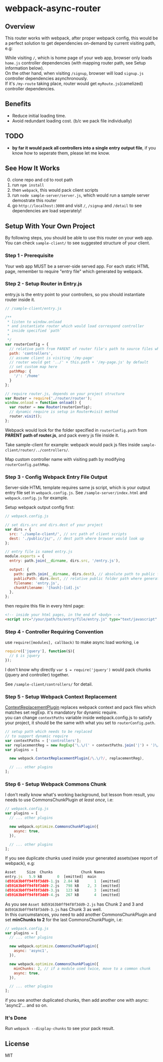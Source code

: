 # webpack-async-router

## Overview
This router works with webpack, after proper webpack config, this would be a perfect solution to get dependencies on-demand by current visiting path, e.g:

While visiting `/`, which is home page of your web app, browser only loads `home.js` controller dependencies (with mapping router path, see Setup information below).  
On the other hand, when visiting `/signup`, browser will load `signup.js` controller dependencies asynchronously.  
If it's `/my-route` taking place, router would get `myRoute.js`(camelized) controller dependencies.

## Benefits
- Reduce initial loading time.
- Avoid redundant loading cost. (b/c we pack file individually)

## TODO
- **by far it would pack all controllers into a single entry output file**, if you know how to seperate them, please let me know.

## See How It Works
0. clone repo and cd to root path
1. run `npm install`
2. then `webpack`, this would pack client scripts
3. run `node sample-server/server.js`, which would run a sample server demostrate this router
4. go `http://localhost:3000` and visit `/`, `/signup` and `/detail` to see dependencies are load seperately!

## Setup With Your Own Project
By following steps, you should be able to use this router on your web app.
You can check `sample-client/` to see suggested structure of your client.

### Step 1 - Prerequisite
Your web app MUST be a server-side served app. 
For each static HTML page, remember to require "entry file" which generated by webpack.

### Step 2 - Setup Router in Entry.js
entry.js is the entry point to your controllers, so you should instantiate router inside it.
```js
// /sample-client/entry.js

/**
 * listen to window.onload
 * and instantiate router which would load correspond controller
 * inside specified `path` 
 *
 */
var routerConfig = {
  // relative path from PARENT of router file's path to source files where would be required
  path: 'controllers', 
  // assume client is visiting '/my-page'
  // router would get '../' + this.path + '/my-page.js' by default
  // set custom map here
  pathMap: {
    '/': '/home'
  }
};

// require router.js, depends on your project structure
var Router = require('./router/router'); 
window.onload = function onload() {
  var router = new Router(routerConfig);
  // dynamic require is setup in Router#visit method
  router.visit();
};
```

Webpack would look for the folder specified in `routerConfig.path` from **PARENT path of router.js**, and pack every js file inside it.

Take sample-client for example: webpack would pack js files inside `sample-client/router/../controllers/`.

Map custom controller name with visiting path by modifying `routerConfig.pathMap`.

### Step 3 - Config Webpack Entry File Output
Server-side HTML template requires same js script, which is your output entry file set in `webpack.config.js`.
See `/sample-server/index.html` and `webpack.config.js` for example.

Setup webpack output config first:

```js
// webpack.config.js

// set dirs.src and dirs.dest of your project
var dirs = {
  src: './sample-client/', // src path of client scripts
  dest: './public/js/', // dest path where browser would look up
};

// entry file is named entry.js
module.exports = {
  entry: path.join(__dirname, dirs.src, '/entry.js'),

  output: {
    path: path.join(__dirname, dirs.dest), // absolute path to public folder
    publicPath: dirs.dest, // relative public folder path where generated files would be, make browser able to load
    filename: 'entry.js',
    chunkFilename: '[hash]-[id].js'
  },
};
```
then require this file in every html page:

```html
<!-- inside your html pages, in the end of <body> -->
<script src="/your/path/to/entry/file/entry.js" type="text/javascript" charset="utf-8"></script>

```

### Step 4 - Controller Requiring Convention
use `require([modules], callback)` to make async load working, i.e
```js
require(['jquery'], function($){
  // $ is jquery
});
```
I don't know why directly `var $ = require('jquery')` would pack chunks (jquery and controller) together.

See `/sample-client/controllers/` for detail.

### Step 5 - Setup Webpack Context Replacement
[ContextReplacementPlugin](https://webpack.github.io/docs/list-of-plugins.html#contextreplacementplugin) replaces webpack context and pack files which matches set regExp.
it's mandatory for dynamic require.  
you can change `contextPaths` variable inside webpack.config.js to satisfy your project, it should be the same with what you set to `routerConfig.path`.

```js
// setup path which needs to be replaced
// to support dynamic require
var contextPaths = ['controllers'];
var replacementReg = new RegExp('\.\/(' + contextPaths.join('|') + ')\/.*\.js$');
var plugins = [

  new webpack.ContextReplacementPlugin(/\.\/?/, replacementReg),

  // ... other plugins
];
```

### Step 6 - Setup Webpack Commons Chunk
I don't really know what's working background, but lesson from result, you needs to use CommonsChunkPlugin *at least once*, i.e: 
```js
// webpack.config.js
var plugins = [
  // ... other plugins

  new webpack.optimize.CommonsChunkPlugin({
    async: true,
  }),

  // ... other plugins
];
```
If you see duplicate chunks used inside your generated assets(see report of webpack), e.g:
```js
Asset     Size  Chunks             Chunk Names
entry.js   5.9 kB       0  [emitted]  main
8d59163b0ff94f8f3dd9-1.js  2.84 kB       1  [emitted]  
8d59163b0ff94f8f3dd9-2.js   798 kB    2, 3  [emitted]  
8d59163b0ff94f8f3dd9-3.js   123 kB       3  [emitted]  
8d59163b0ff94f8f3dd9-4.js   267 kB       4  [emitted]  
```
As you see `Asset 8d59163b0ff94f8f3dd9-2.js` has Chunk 2 and 3 and `8d59163b0ff94f8f3dd9-3.js` has Chunk 3 as well.  
In this curcumstances, you need to add another CommonsChunkPlugin and set **minChunks to 2** for the last CommonsChunkPlugin, i.e:
```js
// webpack.config.js
var plugins = [
  // ... other plugins

  new webpack.optimize.CommonsChunkPlugin({
    async: 'async1',
  }),

  new webpack.optimize.CommonsChunkPlugin({
    minChunks: 2, // if a module used twice, move to a common chunk
    async: true,
  }),

  // ... other plugins
];
```
if you see another duplicated chunks, then add another one with async: 'async2'... and so on.

### It's Done
Run `webpack --display-chunks` to see your pack result.

## License
MIT

